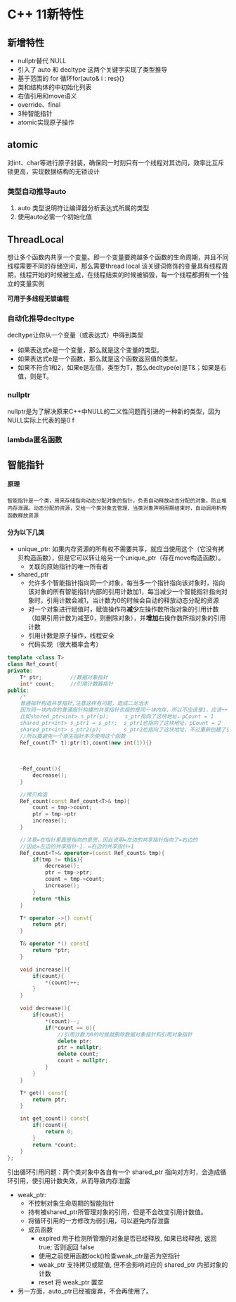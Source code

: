 # C++ 11新特性

## 新增特性
- nullptr替代 NULL
- 引入了 auto 和 decltype 这两个关键字实现了类型推导
- 基于范围的 for 循环for(auto& i : res){}
- 类和结构体的中初始化列表
- 右值引用和move语义
- override、final
- 3种智能指针
- atomic实现原子操作
  
## atomic

对int、char等进行原子封装，确保同一时刻只有一个线程对其访问，效率比互斥锁更高，实现数据结构的无锁设计
### 类型自动推导auto
1. auto 类型说明符让编译器分析表达式所属的类型
2. 使用auto必需一个初始化值

## ThreadLocal

想让多个函数内共享一个变量。即一个变量要跨越多个函数的生命周期，并且不同线程需要不同的存储空间，那么需要thread local
该关键词修饰的变量具有线程周期，线程开始的时候被生成，在线程结束的时候被销毁，每一个线程都拥有一个独立的变量实例


**可用于多线程无锁编程**


### 自动化推导decltype
decltype让你从一个变量（或表达式）中得到类型


- 如果表达式e是一个变量，那么就是这个变量的类型。
- 如果表达式e是一个函数，那么就是这个函数返回值的类型。
- 如果不符合1和2，如果e是左值，类型为T，那么decltype(e)是T&；如果是右值，则是T。

### nullptr
nullptr是为了解决原来C++中NULL的二义性问题而引进的一种新的类型，因为NULL实际上代表的是0
f
### lambda匿名函数
## 智能指针
#### 原理
    智能指针是一个类，用来存储指向动态分配对象的指针，负责自动释放动态分配的对象，防止堆内存泄漏。动态分配的资源，交给一个类对象去管理，当类对象声明周期结束时，自动调用析构函数释放资源
#### 分为以下几类
- unique_ptr: 如果内存资源的所有权不需要共享，就应当使用这个（它没有拷贝构造函数），但是它可以转让给另一个unique_ptr（存在move构造函数）。
  - 关联的原始指针的唯一所有者
- shared_ptr
    - 允许多个智能指针指向同一个对象，每当多一个指针指向该对象时，指向该对象的所有智能指针内部的引用计数加1，每当减少一个智能指针指向对象时，引用计数会减1，当计数为0的时候会自动的释放动态分配的资源
    - 对一个对象进行赋值时，赋值操作符**减少**左操作数所指对象的引用计数（如果引用计数为减至0，则删除对象），并**增加**右操作数所指对象的引用计数
    - 引用计数是原子操作，线程安全
  - 代码实现（很大概率会考）

```c++
template <class T>
class Ref_count{
private:
    T* ptr;         //数据对象指针
    int* count;     //引用计数器指针
public:
    /*
    普通指针构造共享指针,注意这样有问题，造成二龙治水
    因为同一块内存的普通指针构建的共享指针也指的是同一块内存，所以不应该是1，应该++
    比如shared_ptr<int> s_ptr(p);     s_ptr指向了这块地址，pCount = 1
    shared_ptr<int> s_ptr1 = s_ptr;  s_ptr1也指向了这块地址，pCount = 2
    shared_ptr<int> s_ptr2(p);       s_ptr2也指向了这块地址，不过重新创建了引用计数，pCount1 = 1，这样显然不行*/
    //所以要避免一个原生指针多次使用这个函数
    Ref_count(T* t):ptr(t),count(new int(1)){}
    
	
    
    ~Ref_count(){
        decrease();
    }

    //拷贝构造
    Ref_count(const Ref_count<T>& tmp){
        count = tmp->count;
        ptr = tmp->ptr
        increase();
    }

    //注意=在指针里面是指向的意思，因此说明=左边的共享指针指向了=右边的
    //因此=左边的共享指针-1，=右边的共享指针+1
    Ref_count<T>& operator=(const Ref_count& tmp){
        if(tmp != this){
            decrease();
            ptr = tmp->ptr;
            count = tmp->count;
            increase();
        }
        return *this
    }

    T* operator ->() const{
        return ptr;
    }

    T& operator *() const{
        return *ptr;
    }

    void increase(){
        if(count){
            *(count)++;
        }
    }

    void decrease(){
        if(count){
            *(count)--;
            if(*count == 0){
                //引用计数为0的时候就删除数据对象指针和引用对象指针
                delete ptr;
                ptr = nullptr;
                delete count;
                count = nullptr;
            }
        }
    }

    T* get() const{
        return ptr;
    }

    int get_count() const{
        if(!count){
            return 0;
        }
        return *count;
    }
};
```

引出循环引用问题：两个类对象中各自有一个 shared_ptr 指向对方时，会造成循环引用，使引用计数失效，从而导致内存泄露
  
- weak_ptr:
    - 不控制对象生命周期的智能指针
    - 持有被shared_ptr所管理对象的引用，但是不会改变引用计数值。
    - 将循环引用的一方修改为弱引用，可以避免内存泄露
    - 成员函数
      - expired 用于检测所管理的对象是否已经释放, 如果已经释放, 返回 true; 否则返回 false
      - 使用之前使用函数lock()检查weak_ptr是否为空指针
      - weak_ptr 支持拷贝或赋值, 但不会影响对应的 shared_ptr 内部对象的计数
      - reset 将 weak_ptr 置空
-  另一方面，auto_ptr已经被废弃，不会再使用了。